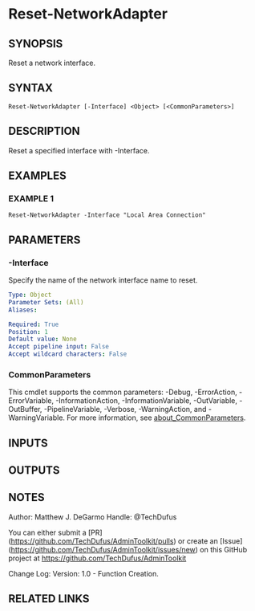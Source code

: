 # Reset-NetworkAdapter

## SYNOPSIS
Reset a network interface.

## SYNTAX

```
Reset-NetworkAdapter [-Interface] <Object> [<CommonParameters>]
```

## DESCRIPTION
Reset a specified interface with -Interface.

## EXAMPLES

### EXAMPLE 1
```
Reset-NetworkAdapter -Interface "Local Area Connection"
```

## PARAMETERS

### -Interface
Specify the name of the network interface name to reset.

```yaml
Type: Object
Parameter Sets: (All)
Aliases:

Required: True
Position: 1
Default value: None
Accept pipeline input: False
Accept wildcard characters: False
```

### CommonParameters
This cmdlet supports the common parameters: -Debug, -ErrorAction, -ErrorVariable, -InformationAction, -InformationVariable, -OutVariable, -OutBuffer, -PipelineVariable, -Verbose, -WarningAction, and -WarningVariable. For more information, see [about_CommonParameters](http://go.microsoft.com/fwlink/?LinkID=113216).

## INPUTS

## OUTPUTS

## NOTES
Author: Matthew J.
DeGarmo
Handle: @TechDufus

You can either submit a \[PR\](https://github.com/TechDufus/AdminToolkit/pulls)
    or create an \[Issue\](https://github.com/TechDufus/AdminToolkit/issues/new)
    on this GitHub project at https://github.com/TechDufus/AdminToolkit

Change Log:
Version: 1.0 - Function Creation.

## RELATED LINKS
